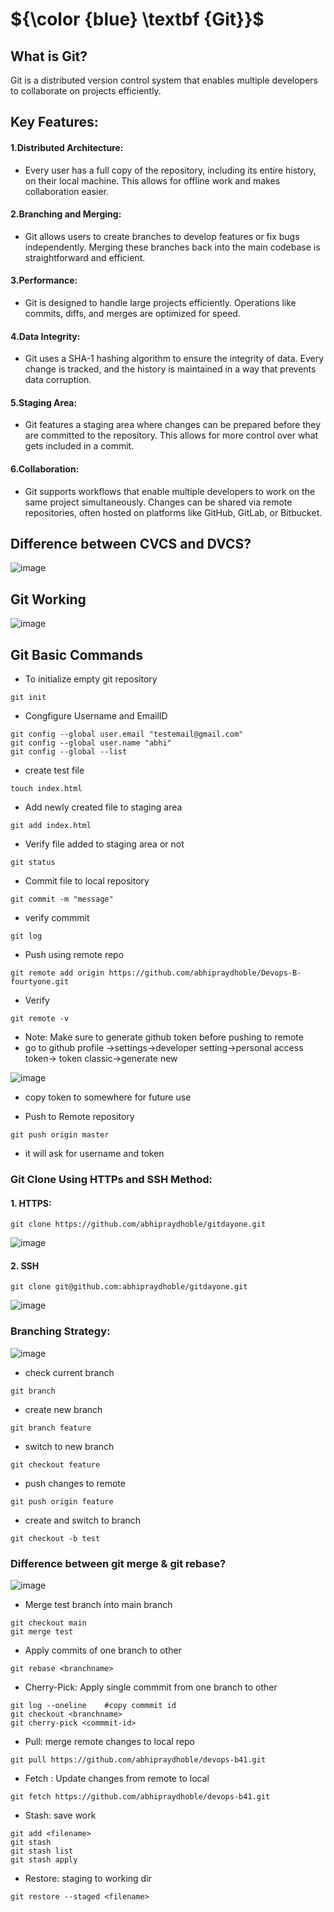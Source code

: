 # ${\color {blue} \textbf {Git}}$

## What is Git?
Git is a distributed version control system that enables multiple developers to collaborate on projects efficiently.

## Key Features:

#### 1.Distributed Architecture:

- Every user has a full copy of the repository, including its entire history, on their local machine. This allows for offline work and makes collaboration easier.
  
#### 2.Branching and Merging:

- Git allows users to create branches to develop features or fix bugs independently. Merging these branches back into the main codebase is straightforward and efficient.

#### 3.Performance:

- Git is designed to handle large projects efficiently. Operations like commits, diffs, and merges are optimized for speed.

#### 4.Data Integrity:

- Git uses a SHA-1 hashing algorithm to ensure the integrity of data. Every change is tracked, and the history is maintained in a way that prevents data corruption.

#### 5.Staging Area:

- Git features a staging area where changes can be prepared before they are committed to the repository. This allows for more control over what gets included in a commit.

#### 6.Collaboration:

- Git supports workflows that enable multiple developers to work on the same project simultaneously. Changes can be shared via remote repositories, often hosted on platforms like GitHub, GitLab, or Bitbucket.

## Difference between CVCS and DVCS?

![image](https://github.com/user-attachments/assets/feaa2394-384a-439e-a0e4-2c9421c1c73e)


## Git Working

![image](https://github.com/user-attachments/assets/ffddb828-91cc-4066-8ea7-026e21d1c09f)

## Git Basic Commands

 - To initialize empty git repository
````
git init
````
- Congfigure Username and EmailID
````
git config --global user.email "testemail@gmail.com"
git config --global user.name "abhi"
git config --global --list
````
- create test file
````
touch index.html
````
- Add newly created file to staging area
````
git add index.html
````
- Verify file added to staging area or not
````
git status
````
- Commit file to local repository
````
git commit -m "message"
````
- verify commmit
````
git log
````
- Push using remote repo
````
git remote add origin https://github.com/abhipraydhoble/Devops-B-fourtyone.git
````
- Verify
````
git remote -v
````
- Note: Make sure to generate github token before pushing to remote
- go to github profile ->settings->developer setting->personal access token-> token classic->generate new

![image](https://github.com/user-attachments/assets/49c30191-b202-4071-b58d-97ac66a93d55)

- copy token to somewhere for future use

- Push to Remote repository
````
git push origin master
````
- it will ask for username and token

### Git Clone Using HTTPs and SSH Method:
#### 1. HTTPS:
````
git clone https://github.com/abhipraydhoble/gitdayone.git
````
![image](https://github.com/user-attachments/assets/f2cd38f3-997c-493d-9cac-4e4860c3954d)

#### 2. SSH
````
git clone git@github.com:abhipraydhoble/gitdayone.git
````
![image](https://github.com/user-attachments/assets/1a92c161-d9ad-43fb-a5e0-4274f46b6afd)

### Branching Strategy:

![image](https://github.com/user-attachments/assets/c3b36324-9def-462f-af4e-6162586b3cf9)

- check current branch
````
git branch
````
- create new branch
````
git branch feature
````
- switch to new branch
````
git checkout feature
````
- push changes to remote
````
git push origin feature
````
- create and switch to branch
````
git checkout -b test
````
### Difference between git merge & git rebase?
![image](https://github.com/user-attachments/assets/7f770649-1a8b-4306-af4e-be0ef68ac9ea)

- Merge test branch into main branch
````
git checkout main
git merge test
````
- Apply commits of one branch to other
````
git rebase <branchname>
````
- Cherry-Pick: Apply single commmit from one branch to other
````
git log --oneline    #copy commmit id
git checkout <branchname>
git cherry-pick <commmit-id>
````
- Pull: merge remote changes to local repo
````
git pull https://github.com/abhipraydhoble/devops-b41.git
````
- Fetch : Update changes from remote to local
````
git fetch https://github.com/abhipraydhoble/devops-b41.git
````
- Stash: save work
````
git add <filename>
git stash
git stash list
git stash apply
````
- Restore: staging to working dir
````
git restore --staged <filename>
````

